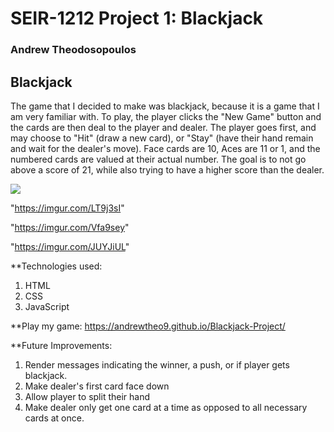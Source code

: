 # SEIR-1212 Project 1: Blackjack

### Andrew Theodosopoulos

## Blackjack

The game that I decided to make was blackjack, because it is a game that I am very familiar with. To play, the player clicks the "New Game" button and the cards are then deal to the player and dealer. The player goes first, and may choose to "Hit" (draw a new card), or "Stay" (have their hand remain and wait for the dealer's move). Face cards are 10, Aces are 11 or 1, and the numbered cards are valued at their actual number. The goal is to not go above a score of 21, while also trying to have a higher score than the dealer.

<img src="https://i.imgur.com/OKEMxdP.png">

"https://imgur.com/LT9j3sI"

"https://imgur.com/Vfa9sey"

"https://imgur.com/JUYJiUL"

**Technologies used:
1. HTML
2. CSS
3. JavaScript

**Play my game: https://andrewtheo9.github.io/Blackjack-Project/

**Future Improvements:
1. Render messages indicating the winner, a push, or if player gets blackjack.
2. Make dealer's first card face down
3. Allow player to split their hand
4. Make dealer only get one card at a time as opposed to all necessary cards at once.